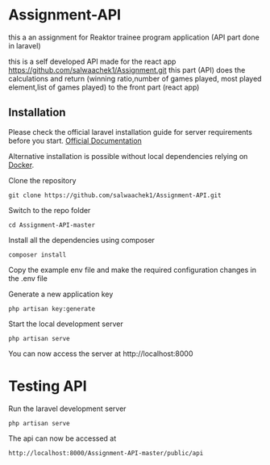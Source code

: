 # Assignment-API

this a an assignment for Reaktor trainee program application (API part done in laravel)

this is a self developed API made for the react app https://github.com/salwaachek1/Assignment.git
this part (API) does the calculations and return (winning ratio,number of games played, most played element,list of games played) to the front part (react app)


## Installation

Please check the official laravel installation guide for server requirements before you start. [Official Documentation](https://laravel.com/docs/7.x/#installation)

Alternative installation is possible without local dependencies relying on [Docker](#docker). 

Clone the repository

    git clone https://github.com/salwaachek1/Assignment-API.git

Switch to the repo folder

    cd Assignment-API-master

Install all the dependencies using composer

    composer install

Copy the example env file and make the required configuration changes in the .env file

Generate a new application key

    php artisan key:generate
 
Start the local development server

    php artisan serve

You can now access the server at http://localhost:8000

# Testing API

Run the laravel development server

    php artisan serve

The api can now be accessed at

    http://localhost:8000/Assignment-API-master/public/api
